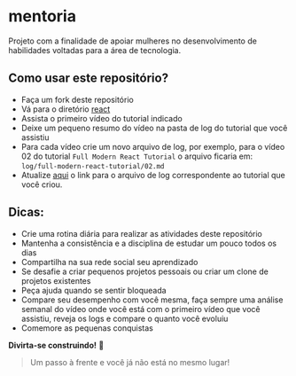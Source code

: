 # mentoria

Projeto com a finalidade de apoiar mulheres no desenvolvimento de habilidades voltadas para a área de tecnologia.

## Como usar este repositório?

- Faça um fork deste repositório
- Vá para o diretório [react](react/README.md)
- Assista o primeiro vídeo do tutorial indicado
- Deixe um pequeno resumo do vídeo na pasta de log do tutorial que você assistiu
- Para cada vídeo crie um novo arquivo de log, por exemplo, para o vídeo 02 do tutorial `Full Modern React Tutorial` o arquivo ficaria em: `log/full-modern-react-tutorial/02.md`
- Atualize [aqui](react/README.md) o link para o arquivo de log correspondente ao tutorial que você criou.

## Dicas:

- Crie uma rotina diária para realizar as atividades deste repositório
- Mantenha a consistência e a disciplina de estudar um pouco todos os dias
- Compartilha na sua rede social seu aprendizado
- Se desafie a criar pequenos projetos pessoais ou criar um clone de projetos existentes
- Peça ajuda quando se sentir bloqueada
- Compare seu desempenho com você mesma, faça sempre uma análise semanal do vídeo onde você está com o primeiro vídeo que você assistiu, reveja os logs e compare o quanto você evoluiu
- Comemore as pequenas conquistas

**Divirta-se construindo!** 🚀

> Um passo à frente e você já não está no mesmo lugar!
